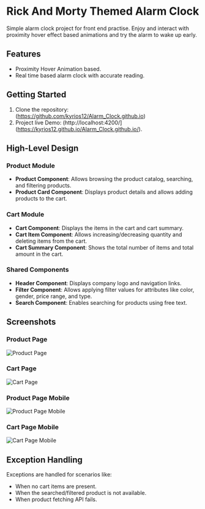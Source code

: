 # Rick And Morty Themed Alarm Clock

Simple alarm clock project for front end practise. Enjoy and interact with proximity hover effect based animations and try the alarm to wake up early.

## Features

- Proximity Hover Animation based.
- Real time based alarm clock with accurate reading.

## Getting Started

1. Clone the repository: (https://github.com/kyrios12/Alarm_Clock.github.io)
2. Project live Demo: (http://localhost:4200/](https://kyrios12.github.io/Alarm_Clock.github.io/).
## High-Level Design

### Product Module

- **Product Component**: Allows browsing the product catalog, searching, and filtering products.
- **Product Card Component**: Displays product details and allows adding products to the cart.

### Cart Module

- **Cart Component**: Displays the items in the cart and cart summary.
- **Cart Item Component**: Allows increasing/decreasing quantity and deleting items from the cart.
- **Cart Summary Component**: Shows the total number of items and total amount in the cart.

### Shared Components

- **Header Component**: Displays company logo and navigation links.
- **Filter Component**: Allows applying filter values for attributes like color, gender, price range, and type.
- **Search Component**: Enables searching for products using free text.

## Screenshots

### Product Page

![Product Page](screenshots/product-page.png)

### Cart Page

![Cart Page](screenshots/cart-page.png)

### Product Page Mobile

![Product Page Mobile](screenshots/product-page-mobile.png)

### Cart Page Mobile

![Cart Page Mobile](screenshots/cart-page-mobile.png)

## Exception Handling

Exceptions are handled for scenarios like:
- When no cart items are present.
- When the searched/filtered product is not available.
- When product fetching API fails.
